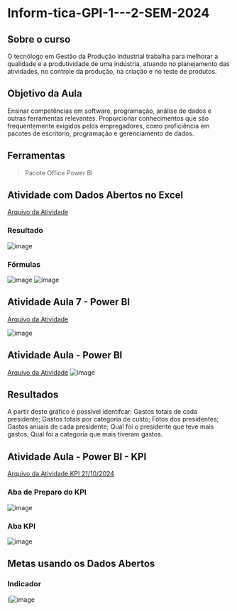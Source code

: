 # Inform-tica-GPI-1---2-SEM-2024

## Sobre o curso

O tecnólogo em Gestão da Produção Industrial trabalha para melhorar a qualidade e a produtividade de uma indústria, atuando no planejamento das atividades, no controle da produção, na criação e no teste de produtos.

## Objetivo da Aula

Ensinar competências em software, programação, análise de dados e outras ferramentas relevantes.
Proporcionar conhecimentos que são frequentemente exigidos pelos empregadores, como proficiência em pacotes de escritório, programação e gerenciamento de dados.

 ## Ferramentas 
 > Pacote Office
 > Power BI


## Atividade com Dados Abertos no Excel 

[Arquivo da Atividade](https://github.com/CamilaMoraes913/Inform-tica-GPI-1---2-SEM-2024/blob/27044d6b2caf9f7505a306696b806e0a0ec64ad7/Usando%20f%C3%B3rmulas%20e%20dados%20abertos_Camila%20GPI%201.xlsx)

### Resultado
![image](https://github.com/user-attachments/assets/7bdbb2ae-c7e5-4196-ada1-9e497391bd56)

### Fórmulas 
![image](https://github.com/user-attachments/assets/1268d524-2d25-4743-83c7-9d250583a3e4)
![image](https://github.com/user-attachments/assets/8b538b88-4bc2-456d-88bd-0e92a7e7b834)



## Atividade Aula 7 - Power BI

[Arquivo da Atividade](https://github.com/CamilaMoraes913/Inform-tica-GPI-1---2-SEM-2024/blob/b505a0140fd4898564e6807b0222446964b05ebe/Tarefa%201_Power%20BI_Camila.pbix)

![image](https://github.com/user-attachments/assets/ac170834-08d8-43c6-a145-82dde25cb7d7)

## Atividade Aula - Power BI 
[Arquivo da Atividade](https://github.com/CamilaMoraes913/Inform-tica-GPI-1---2-SEM-2024/blob/3eb6cd2838cd4092ec206f8d872e4d05fb6ade6e/Tarefa%202%20Power%20BI%20dados%20abertos%20e%20Github.pbix)
![image](https://github.com/user-attachments/assets/76c3af94-652c-41ed-bed3-ec11bfb2333a)

## Resultados 
A partir deste gráfico é possível identifcar: Gastos totais de cada presidente; Gastos totais por categoria de custo; Fotos dos presidentes; Gastos anuais de cada presidente; Qual foi o presidente que teve mais gastos; Qual foi a categoria que mais tiveram gastos.

## Atividade Aula - Power BI - KPI
[Arquivo da Atividade KPI 21/10/2024](https://github.com/CamilaMoraes913/Inform-tica-GPI-1---2-SEM-2024/blob/3dd81509ec89c62cfd2feef0ac5ba74b5fec14c4/CamilafiliaisDAX.pbix)

### Aba de Preparo do KPI
![image](https://github.com/user-attachments/assets/9130372a-bdfc-49db-8c64-4958eef440e8)

### Aba KPI
![image](https://github.com/user-attachments/assets/db9a2ab0-3317-4efe-83cb-262e3e8dd171)

## Metas usando os Dados Abertos 

### Indicador 
(![image](https://github.com/user-attachments/assets/90ca0ef7-9448-4e9b-89a2-bf61ca7a342f)




